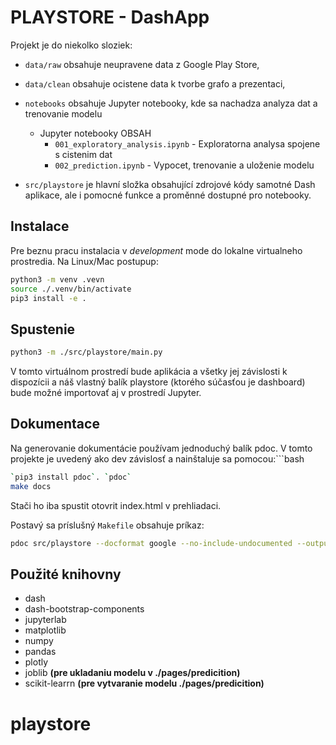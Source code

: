 # PLAYSTORE - DashApp

Projekt je do niekolko sloziek:

- `data/raw` obsahuje neupravene data z Google Play Store,
- `data/clean` obsahuje ocistene data k tvorbe grafo a prezentaci,
- `notebooks` obsahuje Jupyter notebooky, kde sa nachadza analyza dat a trenovanie modelu
  -  Jupyter notebooky OBSAH 
      - `001_exploratory_analysis.ipynb` - Exploratorna analysa spojene s cistenim dat
      - `002_prediction.ipynb` - Vypocet, trenovanie a uloženie modelu

- `src/playstore` je hlavní složka obsahující zdrojové kódy samotné Dash aplikace, ale i pomocné funkce a proměnné dostupné pro notebooky.

## Instalace

Pre beznu pracu instalacia v *development* mode do lokalne virtualneho prostredia. Na Linux/Mac postupup:

```bash
python3 -m venv .vevn
source ./.venv/bin/activate
pip3 install -e .
```

## Spustenie
```bash
python3 -m ./src/playstore/main.py
```


V tomto virtuálnom prostredí bude aplikácia a všetky jej závislosti k dispozícii a náš vlastný balík playstore (ktorého súčasťou je dashboard) bude možné importovať aj v prostredí Jupyter.
## Dokumentace


Na generovanie dokumentácie používam jednoduchý balík pdoc. V tomto projekte je uvedený ako dev závislosť a nainštaluje sa pomocou:```bash
```bash
`pip3 install pdoc`. `pdoc` 
make docs
```

Stači ho iba spustit otovrit index.html v prehliadaci.

Postavý sa príslušný `Makefile` obsahuje príkaz:

```bash
pdoc src/playstore --docformat google --no-include-undocumented --output-dir docs
```

## Použité knihovny
- dash
- dash-bootstrap-components
- jupyterlab
- matplotlib
- numpy
- pandas
- plotly
- joblib **(pre ukladaniu modelu v ./pages/predicition)**
- scikit-learrn **(pre vytvaranie modelu  ./pages/predicition)**

# playstore
